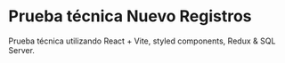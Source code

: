 # Prueba técnica Nuevo Registros

Prueba técnica utilizando React + Vite, styled components, Redux & SQL Server.
